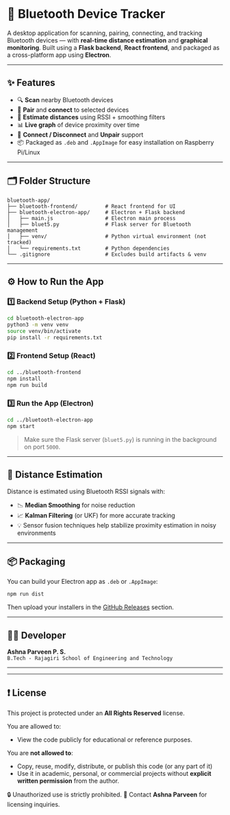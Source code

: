 # 🔵 Bluetooth Device Tracker

A desktop application for scanning, pairing, connecting, and tracking Bluetooth devices — with **real-time distance estimation** and **graphical monitoring**. Built using a **Flask backend**, **React frontend**, and packaged as a cross-platform app using **Electron**.

---

## ✨ Features

- 🔍 **Scan** nearby Bluetooth devices  
- 🤝 **Pair** and **connect** to selected devices  
- 📶 **Estimate distances** using RSSI + smoothing filters  
- 📊 **Live graph** of device proximity over time  
- 🔁 **Connect / Disconnect** and **Unpair** support  
- 📦 Packaged as `.deb` and `.AppImage` for easy installation on Raspberry Pi/Linux

---

## 🗂️ Folder Structure

```
bluetooth-app/
├── bluetooth-frontend/         # React frontend for UI
├── bluetooth-electron-app/     # Electron + Flask backend
│   ├── main.js                 # Electron main process
│   ├── bluet5.py               # Flask server for Bluetooth management
│   ├── venv/                   # Python virtual environment (not tracked)
│   └── requirements.txt        # Python dependencies
└── .gitignore                  # Excludes build artifacts & venv
```

---

## ⚙️ How to Run the App

### 1️⃣ Backend Setup (Python + Flask)

```bash
cd bluetooth-electron-app
python3 -m venv venv
source venv/bin/activate
pip install -r requirements.txt
```

### 2️⃣ Frontend Setup (React)

```bash
cd ../bluetooth-frontend
npm install
npm run build
```

### 3️⃣ Run the App (Electron)

```bash
cd ../bluetooth-electron-app
npm start
```

> Make sure the Flask server (`bluet5.py`) is running in the background on port `5000`.

---

## 📏 Distance Estimation

Distance is estimated using Bluetooth RSSI signals with:
- 📉 **Median Smoothing** for noise reduction  
- 📈 **Kalman Filtering** (or UKF) for more accurate tracking  
- 💡 Sensor fusion techniques help stabilize proximity estimation in noisy environments

---

## 📦 Packaging

You can build your Electron app as `.deb` or `.AppImage`:

```bash
npm run dist
```

Then upload your installers in the [GitHub Releases](https://github.com/AshnaParveen/bluetooth-device-tracker/releases) section.

---

## 👩‍💻 Developer

**Ashna Parveen P. S.**  
`B.Tech - Rajagiri School of Engineering and Technology`

---
---

## ❗ License

This project is protected under an **All Rights Reserved** license.

You are allowed to:
- View the code publicly for educational or reference purposes.

You are **not allowed to**:
- Copy, reuse, modify, distribute, or publish this code (or any part of it)
- Use it in academic, personal, or commercial projects without **explicit written permission** from the author.

🔒 Unauthorized use is strictly prohibited.
📩 Contact **Ashna Parveen** for licensing inquiries.

